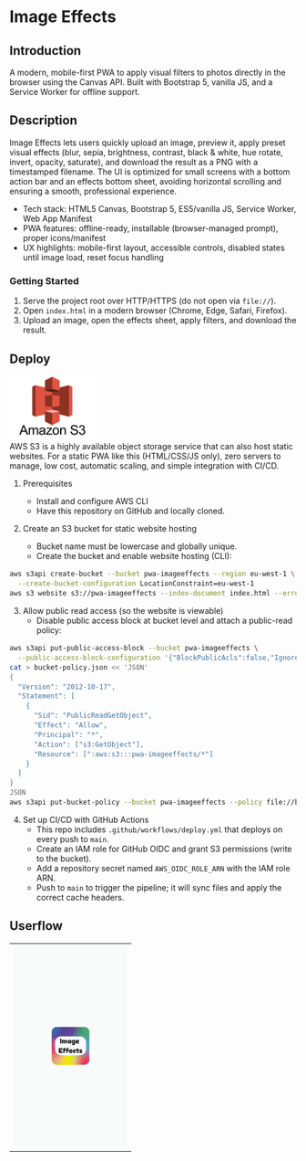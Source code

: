# Image Effects

## Introduction
A modern, mobile-first PWA to apply visual filters to photos directly in the browser using the Canvas API. Built with Bootstrap 5, vanilla JS, and a Service Worker for offline support.

## Description
Image Effects lets users quickly upload an image, preview it, apply preset visual effects (blur, sepia, brightness, contrast, black & white, hue rotate, invert, opacity, saturate), and download the result as a PNG with a timestamped filename. The UI is optimized for small screens with a bottom action bar and an effects bottom sheet, avoiding horizontal scrolling and ensuring a smooth, professional experience.

- Tech stack: HTML5 Canvas, Bootstrap 5, ES5/vanilla JS, Service Worker, Web App Manifest
- PWA features: offline-ready, installable (browser-managed prompt), proper icons/manifest
- UX highlights: mobile-first layout, accessible controls, disabled states until image load, reset focus handling

### Getting Started
1. Serve the project root over HTTP/HTTPS (do not open via `file://`).
2. Open `index.html` in a modern browser (Chrome, Edge, Safari, Firefox).
3. Upload an image, open the effects sheet, apply filters, and download the result.

## Deploy

<div align="left">
  <img src="docs/img/s3-logo.png" alt="AWS Amplify" width="150" />
</div>
AWS S3 is a highly available object storage service that can also host static websites. For a static PWA like this (HTML/CSS/JS only), zero servers to manage, low cost, automatic scaling, and simple integration with CI/CD.

1. Prerequisites
   - Install and configure AWS CLI
   - Have this repository on GitHub and locally cloned.

2. Create an S3 bucket for static website hosting
   - Bucket name must be lowercase and globally unique. 
   - Create the bucket and enable website hosting (CLI):
```bash
aws s3api create-bucket --bucket pwa-imageeffects --region eu-west-1 \
  --create-bucket-configuration LocationConstraint=eu-west-1
aws s3 website s3://pwa-imageeffects --index-document index.html --error-document index.html
```

3. Allow public read access (so the website is viewable)
   - Disable public access block at bucket level and attach a public-read policy:
```bash
aws s3api put-public-access-block --bucket pwa-imageeffects \
  --public-access-block-configuration '{"BlockPublicAcls":false,"IgnorePublicAcls":false,"BlockPublicPolicy":false,"RestrictPublicBuckets":false}'
cat > bucket-policy.json << 'JSON'
{
  "Version": "2012-10-17",
  "Statement": [
    {
      "Sid": "PublicReadGetObject",
      "Effect": "Allow",
      "Principal": "*",
      "Action": ["s3:GetObject"],
      "Resource": [":aws:s3:::pwa-imageeffects/*"]
    }
  ]
}
JSON
aws s3api put-bucket-policy --bucket pwa-imageeffects --policy file://bucket-policy.json
```

4. Set up CI/CD with GitHub Actions
   - This repo includes `.github/workflows/deploy.yml` that deploys on every push to `main`.
   - Create an IAM role for GitHub OIDC and grant S3 permissions (write to the bucket).
   - Add a repository secret named `AWS_OIDC_ROLE_ARN` with the IAM role ARN.
   - Push to `main` to trigger the pipeline; it will sync files and apply the correct cache headers.


## Userflow
<div align="left">
<table>
  <tr>
    <td><img src="docs/img/imageeffects-usage.gif" alt="imageeffects User Flow" width="200"/></td>
  </tr>
</table>
</div>

